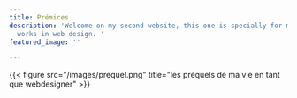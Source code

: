 ```yaml
---
title: Prémices
description: 'Welcome on my second website, this one is specially for me and my futur
  works in web design. '
featured_image: ''

---
```

{{< figure src="/images/prequel.png" title="les préquels de ma vie en tant que webdesigner" >}}